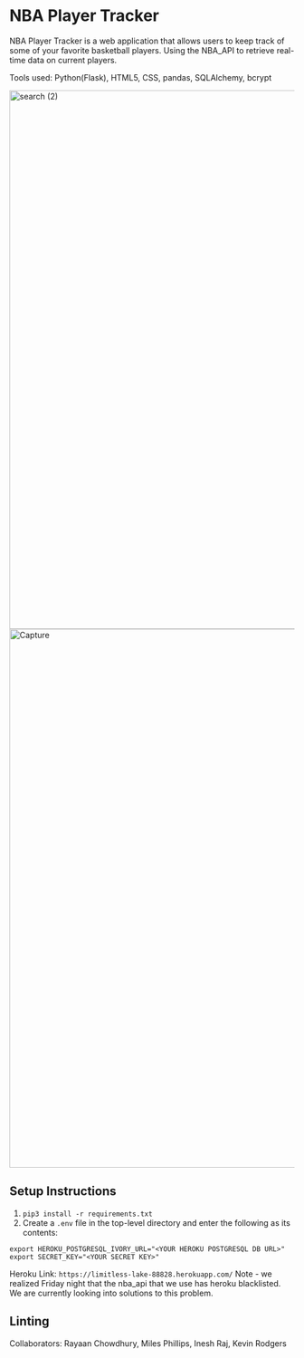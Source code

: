 # NBA Player Tracker
NBA Player Tracker is a web application that allows users to keep track of some of your favorite basketball players. Using the NBA_API to retrieve real-time data on current players.

Tools used: Python(Flask), HTML5, CSS, pandas, SQLAlchemy, bcrypt

<img width="952" alt="search (2)" src="https://user-images.githubusercontent.com/77468658/192356026-bd0b5e4e-9720-42d8-8024-2276e13d7d78.PNG">

<img width="952" alt="Capture" src="https://user-images.githubusercontent.com/77468658/192355198-0c77e0f8-8475-4d2a-bb83-84e1a659ba41.PNG">

## Setup Instructions
1. `pip3 install -r requirements.txt`
2. Create a `.env` file in the top-level directory and enter the following as its contents:
```
export HEROKU_POSTGRESQL_IVORY_URL="<YOUR HEROKU POSTGRESQL DB URL>"
export SECRET_KEY="<YOUR SECRET KEY>"
```





Heroku Link: `https://limitless-lake-88828.herokuapp.com/`
Note - we realized Friday night that the nba_api that we use has heroku blacklisted. We are currently looking into solutions to this problem.

## Linting

Collaborators: Rayaan Chowdhury, Miles Phillips, Inesh Raj, Kevin Rodgers
